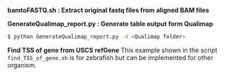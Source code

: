 **bamtoFASTQ.sh : Extract original fastq files from aligned BAM files**

**GenerateQualimap_report.py : Generate table output form Qualimap**
```bash
$ python GenerateQualimap_report.py -d <Qualimap folder>
```
**Find TSS of gene from USCS refGene**
This example shown in the script `find_TSS_of_gene.sh` is for zebrafish but can be implemented for other organism.

